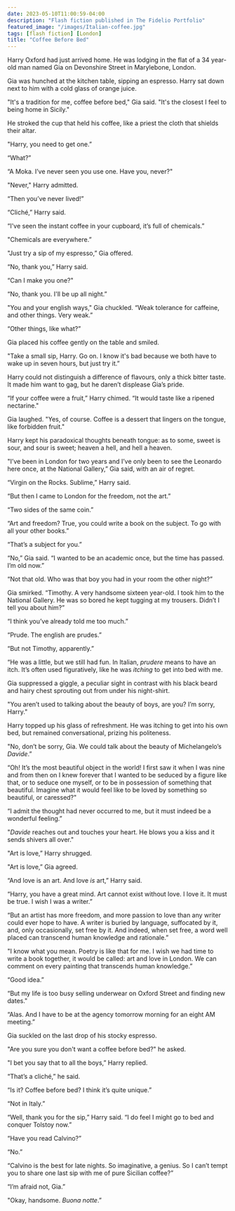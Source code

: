 ```yaml
---
date: 2023-05-10T11:00:59-04:00
description: "Flash fiction published in The Fidelio Portfolio"
featured_image: "/images/Italian-coffee.jpg"
tags: [flash fiction] [London]
title: "Coffee Before Bed"
---
```


Harry Oxford had just arrived home. He was lodging in the flat of a 34 year-old man named Gia on Devonshire Street in Marylebone, London. 

Gia was hunched at the kitchen table, sipping an espresso. Harry sat down next to him with a cold glass of orange juice. 

"It's a tradition for me, coffee before bed," Gia said. "It's the closest I feel to being home in Sicily."

He stroked the cup that held his coffee, like a priest the cloth that shields their altar.  

"Harry, you need to get one.”

“What?”

“A Moka. I’ve never seen you use one. Have you, never?" 

"Never," Harry admitted.

“Then you’ve never lived!”

“Cliché,” Harry said. 

“I've seen the instant coffee in your cupboard, it’s full of chemicals.”

"Chemicals are everywhere.” 

"Just try a sip of my espresso,” Gia offered. 

“No, thank you,” Harry said. 

“Can I make you one?" 

“No, thank you. I'll be up all night.”

"You and your english ways," Gia chuckled. “Weak tolerance for caffeine, and other things. Very weak.”

“Other things, like what?” 

Gia placed his coffee gently on the table and smiled.

"Take a small sip, Harry. Go on. I know it's bad because we both have to wake up in seven hours, but just try it.”

Harry could not distinguish a difference of flavours, only a thick bitter taste. It made him want to gag, but he daren’t displease Gia’s pride. 

“If your coffee were a fruit,” Harry chimed. “It would taste like a ripened nectarine."

Gia laughed. "Yes, of course. Coffee is a dessert that lingers on the tongue, like forbidden fruit."

Harry kept his paradoxical thoughts beneath tongue: as to some, sweet is sour, and sour is sweet; heaven a hell, and hell a heaven. 

"I’ve been in London for two years and I’ve only been to see the Leonardo here once, at the National Gallery,” Gia said, with an air of regret.  

“Virgin on the Rocks. Sublime,” Harry said.

“But then I came to London for the freedom, not the art.”

“Two sides of the same coin.”

“Art and freedom? True, you could write a book on the subject. To go with all your other books.” 

“That’s a subject for you.”

“No,” Gia said. “I wanted to be an academic once, but the time has passed. I’m old now.”

“Not that old. Who was that boy you had in your room the other night?”

Gia smirked. “Timothy. A very handsome sixteen year-old. I took him to the National Gallery. He was so bored he kept tugging at my trousers. Didn’t I tell you about him?”

“I think you’ve already told me too much.”

“Prude. The english are prudes.”

“But not Timothy, apparently.”

“He was a little, but we still had fun. In Italian, _prudere_ means to have an itch. It’s often used figuratively, like he was _itching_ to get into bed with me.

Gia suppressed a giggle, a peculiar sight in contrast with his black beard and hairy chest sprouting out from under his night-shirt.

"You aren’t used to talking about the beauty of boys, are you? I’m sorry, Harry."

Harry topped up his glass of refreshment. He was itching to get into his own bed, but remained conversational, prizing his politeness. 

"No, don’t be sorry, Gia. We could talk about the beauty of Michelangelo’s _Davide_.”

“Oh! It’s the most beautiful object in the world! I first saw it when I was nine and from then on I knew forever that I wanted to be seduced by a figure like that, or to seduce one myself, or to be in possession of something that beautiful. Imagine what it would feel like to be loved by something so beautiful, or caressed?"

“I admit the thought had never occurred to me, but it must indeed be a wonderful feeling.”

"_Davide_ reaches out and touches your heart. He blows you a kiss and it sends shivers all over."

"Art is love,” Harry shrugged. 

"Art is love,” Gia agreed. 

“And love is an art. And love _is_ art,” Harry said. 

“Harry, you have a great mind. Art cannot exist without love. I love it. It must be true. I wish I was a writer.”

“But an artist has more freedom, and more passion to love than any writer could ever hope to have. A writer is buried by language, suffocated by it, and, only occasionally, set free by it. And indeed, when set free, a word well placed can transcend human knowledge and rationale.”  

"I know what you mean. Poetry is like that for me. I wish we had time to write a book together, it would be called: art and love in London. We can comment on every painting that transcends human knowledge.”

“Good idea.”

“But my life is too busy selling underwear on Oxford Street and finding new dates."

“Alas. And I have to be at the agency tomorrow morning for an eight AM meeting.”   

Gia suckled on the last drop of his stocky espresso. 

"Are you sure you don't want a coffee before bed?" he asked. 

"I bet you say that to all the boys,” Harry replied. 

“That’s a cliché,” he said.  

“Is it? Coffee before bed? I think it’s quite unique.”

“Not in Italy.”

“Well, thank you for the sip,” Harry said. “I do feel I might go to bed and conquer Tolstoy now.”

“Have you read Calvino?”

“No.”

“Calvino is the best for late nights. So imaginative, a genius. So I can’t tempt you to share one last sip with me of pure Sicilian coffee?”

“I’m afraid not, Gia.”

"Okay, handsome. _Buona notte_.”

